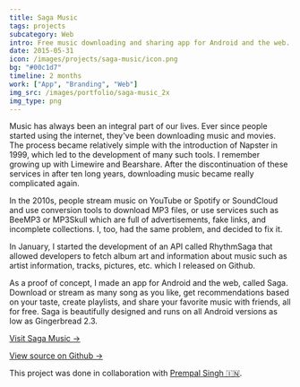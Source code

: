 ```yaml
---
title: Saga Music
tags: projects
subcategory: Web
intro: Free music downloading and sharing app for Android and the web. Over 100,000 downloads. Shut down in 2016.
date: 2015-05-31
icon: /images/projects/saga-music/icon.png
bg: "#00c1d7"
timeline: 2 months
work: ["App", "Branding", "Web"]
img_src: /images/portfolio/saga-music_2x
img_type: png
---
```


Music has always been an integral part of our lives. Ever since people started using the internet, they've been downloading music and movies. The process became relatively simple with the introduction of Napster in 1999, which led to the development of many such tools. I remember growing up with Limewire and Bearshare. After the discontinuation of these services in after ten long years, downloading music became really complicated again.

In the 2010s, people stream music on YouTube or Spotify or SoundCloud and use conversion tools to download MP3 files, or use services such as BeeMP3 or MP3Skull which are full of advertisements, fake links, and incomplete collections. I, too, had the same problem, and decided to fix it.

In January, I started the development of an API called RhythmSaga that allowed developers to fetch album art and information about music such as artist information, tracks, pictures, etc. which I released on Github.

As a proof of concept, I made an app for Android and the web, called Saga. Download or stream as many song as you like, get recommendations based on your taste, create playlists, and share your favorite music with friends, all for free. Saga is beautifully designed and runs on all Android versions as low as Gingerbread 2.3.

[Visit Saga Music &rarr;](https://anandchowdhary.github.io/saga-music)

[View source on Github &rarr;](https://github.com/AnandChowdhary/saga-android)

<div class="two-images">
	<div><img alt="" src="/images/projects/saga-music/2.jpg"></div>
	<div><img alt="" src="/images/projects/saga-music/1.jpg"></div>
</div>
<div class="two-images">
	<div><img alt="" src="/images/projects/saga-music/4.jpg"></div>
	<div><img alt="" src="/images/projects/saga-music/3.jpg"></div>
</div>
<div class="two-images">
	<div><img alt="" src="/images/projects/saga-music/5.jpg"></div>
	<div><img alt="" src="/images/projects/saga-music/6.jpg"></div>
</div>
<div class="three-images">
	<div><img alt="" src="/images/projects/saga-music/7.jpg"></div>
	<div><img alt="" src="/images/projects/saga-music/8.png"></div>
	<div><img alt="" src="/images/projects/saga-music/9.png"></div>
</div>

<footer>This project was done in collaboration with <a href="https://github.com/prempalsingh">Prempal Singh 🇮🇳</a>.</footer>